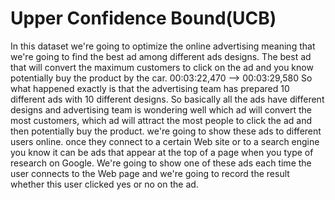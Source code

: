 # Upper Confidence Bound(UCB)

In this dataset we're going to optimize the online advertising meaning that we're going to find the best
ad among different ads designs. The best ad that will convert the maximum customers to click on the ad and you know potentially buy the product by the car.
00:03:22,470 --> 00:03:29,580
So what happened exactly is that the advertising team has prepared 10 different ads with 10 different designs.
So basically all the ads have different designs and advertising team is wondering well which ad will
convert the most customers, which ad will attract the most people to click the ad and then potentially buy the product.
we're going to show these ads to different users online.
once they connect to a certain Web site or to a search engine you know it can be ads that appear
at the top of a page when you type of research on Google.
We're going to show one of these ads each time the user connects to the Web page and we're going to record the result whether this user clicked yes or no on the ad.
